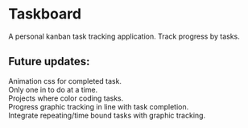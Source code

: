 # Taskboard
A personal kanban task tracking application. Track progress by tasks. 

## Future updates:
Animation css for completed task.  
Only one in to do at a time.   
Projects where color coding tasks.   
Progress graphic tracking in line with task completion.   
Integrate repeating/time bound tasks with graphic tracking.   

